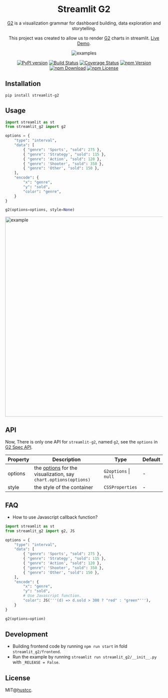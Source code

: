 <h1 align="center">
  <b>Streamlit G2</b>
</h1>

<div align="center">

[G2](https://github.com/antvis/G2) is a visualization grammar for dashboard building, data exploration and storytelling.

This project was created to allow us to render [G2](https://github.com/antvis/G2) charts in streamlit. [Live Demo](https://antv-g2.streamlit.app/).

![examples](https://mdn.alipayobjects.com/huamei_qa8qxu/afts/img/A*_GfqQoRCqQkAAAAAAAAAAAAADmJ7AQ/fmt.webp)

[![PyPI version](https://badge.fury.io/py/streamlit-g2.svg)](https://badge.fury.io/py/streamlit-g2)
[![Build Status](https://github.com/antvis/g2/workflows/build/badge.svg?branch=v5)](https://github.com/antvis//actions)
[![Coverage Status](https://img.shields.io/coveralls/github/antvis/g2/v5.svg)](https://coveralls.io/github/antvis/g2?branch=v5)
[![npm Version](https://img.shields.io/npm/v/@antv/g2.svg)](https://www.npmjs.com/package/@antv/g2)
[![npm Download](https://img.shields.io/npm/dm/@antv/g2.svg)](https://www.npmjs.com/package/@antv/g2)
[![npm License](https://img.shields.io/npm/l/@antv/g2.svg)](https://www.npmjs.com/package/@antv/g2)

</div>


## Installation

```
pip install streamlit-g2 
```


## Usage

```py
import streamlit as st
from streamlit_g2 import g2

options = {
    "type": "interval",
    "data": [
        { "genre": 'Sports', "sold": 275 },
        { "genre": 'Strategy', "sold": 115 },
        { "genre": 'Action', "sold": 120 },
        { "genre": 'Shooter', "sold": 350 },
        { "genre": 'Other', "sold": 150 },
    ],
    "encode": {
        "x": "genre",
        "y": "sold",
        "color": "genre",
    }
}

g2(options=options, style=None)
```

<img src="https://mdn.alipayobjects.com/huamei_qa8qxu/afts/img/A*XqCnTbkpAkQAAAAAAAAAAAAADmJ7AQ/fmt.webp" width="640" alt="example">


## API

Now, There is only one API for `streamlit-g2`, named `g2`, see the `options` in [G2 Spec API](https://g2.antv.antgroup.com/manual/core/api).

| Property | Description                                                                                                     | Type                  | Default |
| -------- | --------------------------------------------------------------------------------------------------------------- | --------------------- | ------- |
| options  | the [options](https://g2.antv.antgroup.com/manual/core/api) for the visualization, say `chart.options(options)` | `G2options` \| `null` | -       |
| style    | the style of the container                                                                                      | `CSSProperties`       | -       |

## FAQ

- How to use Javascript callback function?

```py
import streamlit as st
from streamlit_g2 import g2, JS

options = {
    "type": "interval",
    "data": [
        { "genre": 'Sports', "sold": 275 },
        { "genre": 'Strategy', "sold": 115 },
        { "genre": 'Action', "sold": 120 },
        { "genre": 'Shooter', "sold": 350 },
        { "genre": 'Other', "sold": 150 },
    ],
    "encode": {
        "x": "genre",
        "y": "sold",
        # Use Javascript function.
        "color": JS('''(d) => d.sold > 300 ? "red" : "green"'''),
    }
}

g2(options=option)
```


## Development

- Building frontend code by running `npm run start` in fold `streamlit_g2/frontend`.
- Run the example by running `streamlit run streamlit_g2/__init__.py` with `_RELEASE = False`.


## License

MIT@[hustcc](https://github.com/hustcc).
